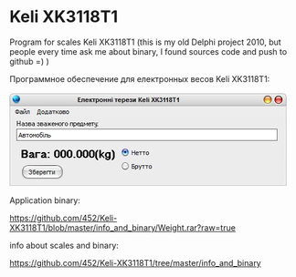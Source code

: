 # Keli XK3118T1
Program for scales Keli XK3118T1 (this is my old Delphi project 2010, but people every time ask me about binary, I found sources code and push to github =) )

Программное обеспечение для електронных весов Keli XK3118T1:

![GitHub Logo](info_and_binary/w.jpg)

Application binary:

https://github.com/452/Keli-XK3118T1/blob/master/info_and_binary/Weight.rar?raw=true

info about scales and binary:

https://github.com/452/Keli-XK3118T1/tree/master/info_and_binary
